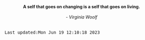 
<div align="center"><b><span>A self that goes on changing is a self that goes on living.</span></b><br><br><i> - Virginia Woolf</i></div>
<br><br><kbd>Last updated:Mon Jun 19 12:10:18 2023</kbd>